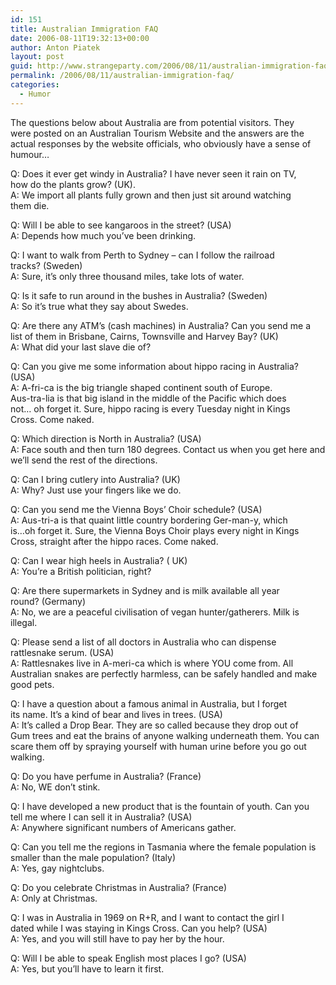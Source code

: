 ```yaml
---
id: 151
title: Australian Immigration FAQ
date: 2006-08-11T19:32:13+00:00
author: Anton Piatek
layout: post
guid: http://www.strangeparty.com/2006/08/11/australian-immigration-faq/
permalink: /2006/08/11/australian-immigration-faq/
categories:
  - Humor
---
```

The questions below about Australia are from potential visitors. They  
were posted on an Australian Tourism Website and the answers are the  
actual responses by the website officials, who obviously have a sense of  
humour&#8230;  
<!--more-->

  
Q: Does it ever get windy in Australia? I have never seen it rain on TV,  
how do the plants grow? (UK).  
A: We import all plants fully grown and then just sit around watching  
them die.

Q: Will I be able to see kangaroos in the street? (USA)  
A: Depends how much you&#8217;ve been drinking.

Q: I want to walk from Perth to Sydney &#8211; can I follow the railroad  
tracks? (Sweden)  
A: Sure, it&#8217;s only three thousand miles, take lots of water.

Q: Is it safe to run around in the bushes in Australia? (Sweden)  
A: So it&#8217;s true what they say about Swedes.

Q: Are there any ATM&#8217;s (cash machines) in Australia? Can you send me a  
list of them in Brisbane, Cairns, Townsville and Harvey Bay? (UK)  
A: What did your last slave die of?

Q: Can you give me some information about hippo racing in Australia?  
(USA)  
A: A-fri-ca is the big triangle shaped continent south of Europe.  
Aus-tra-lia is that big island in the middle of the Pacific which does  
not&#8230; oh forget it. Sure, hippo racing is every Tuesday night in Kings  
Cross. Come naked.

Q: Which direction is North in Australia? (USA)  
A: Face south and then turn 180 degrees. Contact us when you get here and  
we&#8217;ll send the rest of the directions.

Q: Can I bring cutlery into Australia? (UK)  
A: Why? Just use your fingers like we do.

Q: Can you send me the Vienna Boys&#8217; Choir schedule? (USA)  
A: Aus-tri-a is that quaint little country bordering Ger-man-y, which  
is&#8230;oh forget it. Sure, the Vienna Boys Choir plays every night in Kings  
Cross, straight after the hippo races. Come naked.

Q: Can I wear high heels in Australia? ( UK)  
A: You&#8217;re a British politician, right?

Q: Are there supermarkets in Sydney and is milk available all year  
round? (Germany)  
A: No, we are a peaceful civilisation of vegan hunter/gatherers. Milk is  
illegal.

Q: Please send a list of all doctors in Australia who can dispense  
rattlesnake serum. (USA)  
A: Rattlesnakes live in A-meri-ca which is where YOU come from. All  
Australian snakes are perfectly harmless, can be safely handled and make  
good pets.

Q: I have a question about a famous animal in Australia, but I forget  
its name. It&#8217;s a kind of bear and lives in trees. (USA)  
A: It&#8217;s called a Drop Bear. They are so called because they drop out of  
Gum trees and eat the brains of anyone walking underneath them. You can  
scare them off by spraying yourself with human urine before you go out  
walking.

Q: Do you have perfume in Australia? (France)  
A: No, WE don&#8217;t stink.

Q: I have developed a new product that is the fountain of youth. Can you  
tell me where I can sell it in Australia? (USA)  
A: Anywhere significant numbers of Americans gather.

Q: Can you tell me the regions in Tasmania where the female population is  
smaller than the male population? (Italy)  
A: Yes, gay nightclubs.

Q: Do you celebrate Christmas in Australia? (France)  
A: Only at Christmas.

Q: I was in Australia in 1969 on R+R, and I want to contact the girl I  
dated while I was staying in Kings Cross. Can you help? (USA)  
A: Yes, and you will still have to pay her by the hour.

Q: Will I be able to speak English most places I go? (USA)  
A: Yes, but you&#8217;ll have to learn it first.